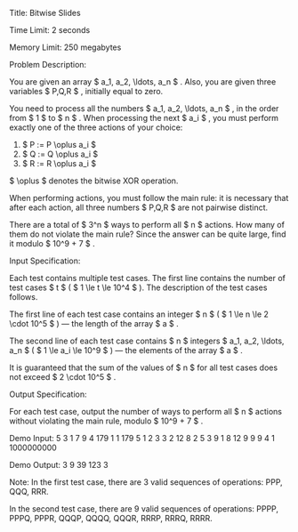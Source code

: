 Title:  Bitwise Slides

Time Limit: 2 seconds

Memory Limit: 250 megabytes

Problem Description:

You are given an array $ a_1, a_2, \ldots, a_n $ . Also, you are given three variables $ P,Q,R $ , initially equal to zero.

You need to process all the numbers $ a_1, a_2, \ldots, a_n $ , in the order from $ 1 $ to $ n $ . When processing the next $ a_i $ , you must perform exactly one of the three actions of your choice:

1. $ P := P \oplus a_i $
2. $ Q := Q \oplus a_i $
3. $ R := R \oplus a_i $

 $ \oplus $ denotes the <a>bitwise XOR operation</a>.

When performing actions, you must follow the main rule: it is necessary that after each action, all three numbers $ P,Q,R $ are not pairwise distinct.

There are a total of $ 3^n $ ways to perform all $ n $ actions. How many of them do not violate the main rule? Since the answer can be quite large, find it modulo $ 10^9 + 7 $ .

Input Specification:

Each test contains multiple test cases. The first line contains the number of test cases $ t $ ( $ 1 \le t \le 10^4 $ ). The description of the test cases follows.

The first line of each test case contains an integer $ n $ ( $ 1 \le n \le 2 \cdot 10^5 $ ) — the length of the array $ a $ .

The second line of each test case contains $ n $ integers $ a_1, a_2, \ldots, a_n $ ( $ 1 \le a_i \le 10^9 $ ) — the elements of the array $ a $ .

It is guaranteed that the sum of the values of $ n $ for all test cases does not exceed $ 2 \cdot 10^5 $ .

Output Specification:

For each test case, output the number of ways to perform all $ n $ actions without violating the main rule, modulo $ 10^9 + 7 $ .

Demo Input:
5
3
1 7 9
4
179 1 1 179
5
1 2 3 3 2
12
8 2 5 3 9 1 8 12 9 9 9 4
1
1000000000

Demo Output:
3
9
39
123
3

Note:
In the first test case, there are 3 valid sequences of operations: PPP, QQQ, RRR.

In the second test case, there are 9 valid sequences of operations: PPPP, PPPQ, PPPR, QQQP, QQQQ, QQQR, RRRP, RRRQ, RRRR.